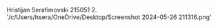Hristijan Serafimovski 215051
2. '/c/Users/hsera/OneDrive/Desktop/Screenshot 2024-05-26 211316.png'
